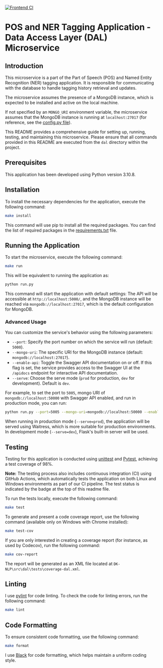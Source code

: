 
[![Frontend CI](https://github.com/mhornstein/DK-NLP/actions/workflows/frontend-CI.yml/badge.svg)](https://github.com/mhornstein/DK-NLP/actions/workflows/frontend-CI.yml)

# POS and NER Tagging Application - Data Access Layer (DAL) Microservice

## Introduction

This microservice is a part of the Part of Speech (POS) and Named Entity Recognition (NER) tagging application. It is responsible for communicating with the database to handle tagging history retrieval and updates.

The microservice assumes the presence of a MongoDB instance, which is expected to be installed and active on the local machine.

If not specified by an `MONGO_URI` environment variable, the microservice assumes that the MongoDB instance is running at `localhost:27017` (for reference, see the [config.py file](https://github.com/mhornstein/DK-NLP/blob/main/dal/app/config.py)).

This README provides a comprehensive guide for setting up, running, testing, and maintaining this microservice. Please ensure that all commands provided in this README are executed from the `dal` directory within the project.																			

## Prerequisites

This application has been developed using Python version 3.10.8.

## Installation

To install the necessary dependencies for the application, execute the following command:

```bash
make install
```

This command will use pip to install all the required packages. You can find the list of required packages in the [requirements.txt](https://github.com/mhornstein/DK-NLP/blob/main/tagger/requirements.txt) file.


## Running the Application

To start the microservice, execute the following command:

```bash
make run
```

This will be equivalent to running the application as:

```bash
python run.py
```

This command will start the application with default settings: The API will be accessible at `http://localhost:5000/`, and the MongoDB instance will be reached via `mongodb://localhost:27017`, which is the default configuration for MongoDB.

### Advanced Usage

You can customize the service's behavior using the following parameters:

- `--port`: Specify the port number on which the service will run (default: `5000`).
- `--mongo-uri`: The specific URI for the MongoDB instance (default: `mongodb://localhost:27017`).
- `--enable-api`: Toggle the Swagger API documentation on or off. If this flag is set, the service provides access to the Swagger UI at the `/apidocs` endpoint for interactive API documentation.
- `--serve`: Choose the serve mode (`prod` for production, `dev` for development). Default is `dev`.

For example, to set the port to `5005`, mongo URI of `mongodb://localhost:50000` with Swagger API enabled, and run in production mode, you can run:

```bash
python run.py --port=5005 --mongo-uri=mongodb://localhost:50000 --enable-api --serve=prod
```

When running in production mode (`--serve=prod`), the application will be served using Waitress, which is more suitable for production environments. In development mode (`--serve=dev`), Flask's built-in server will be used.

## Testing

Testing for this application is conducted using [unittest](https://docs.python.org/3/library/unittest.html) and [Pytest](https://docs.pytest.org/en/7.4.x/), achieving a test coverage of 98%.

**Note:** The testing process also includes continuous integration (CI) using GitHub Actions, which automatically tests the application on both Linux and Windows environments as part of our CI pipeline. The test status is indicated by the badge at the top of this readme file.

To run the tests locally, execute the following command:

```bash
make test
```

To generate and present a code coverage report, use the following command (available only on Windows with Chrome installed):

```bash
make test-cov
```

If you are only interested in creating a coverage report (for instance, as used by Codecov), run the following command:

```bash
make cov-report
```

The report will be generated as an XML file located at `DK-NLP\src\dal\tests\coverage-dal.xml`.

## Linting

I use [pylint](https://pypi.org/project/pylint/) for code linting. To check the code for linting errors, run the following command:

```bash
make lint
```

## Code Formatting

To ensure consistent code formatting, use the following command:

```bash
make format
```

I use [Black](https://pypi.org/project/black/) for code formatting, which helps maintain a uniform coding style.
